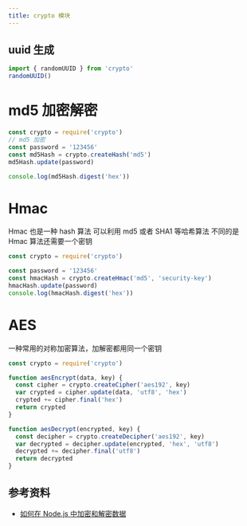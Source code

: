 ```yaml
---
title: crypto 模块
---
```


## uuid 生成

```ts
import { randomUUID } from 'crypto'
randomUUID()
```

# md5 加密解密

```typescript
const crypto = require('crypto')
// md5 加密
const password = '123456'
const md5Hash = crypto.createHash('md5')
md5Hash.update(password)

console.log(md5Hash.digest('hex'))
```

# Hmac

Hmac 也是一种 hash 算法 可以利用 md5 或者 SHA1 等哈希算法 不同的是 Hmac 算法还需要一个密钥

```javascript
const crypto = require('crypto')

const password = '123456'
const hmacHash = crypto.createHmac('md5', 'security-key')
hmacHash.update(password)
console.log(hmacHash.digest('hex'))
```

# AES

一种常用的对称加密算法，加解密都用同一个密钥

```typescript
const crypto = require('crypto')

function aesEncrypt(data, key) {
  const cipher = crypto.createCipher('aes192', key)
  var crypted = cipher.update(data, 'utf8', 'hex')
  crypted += cipher.final('hex')
  return crypted
}

function aesDecrypt(encrypted, key) {
  const decipher = crypto.createDecipher('aes192', key)
  var decrypted = decipher.update(encrypted, 'hex', 'utf8')
  decrypted += decipher.final('utf8')
  return decrypted
}
```

## 参考资料

- [如何在 Node.js 中加密和解密数据](https://cloud.tencent.com/developer/article/1732824)
